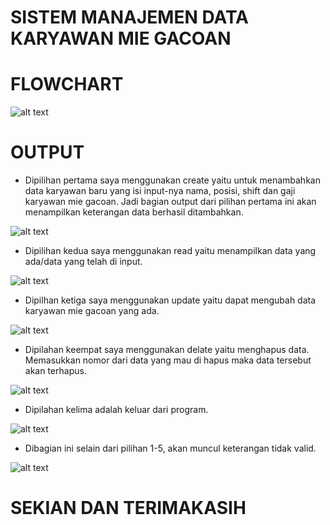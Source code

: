 # SISTEM MANAJEMEN DATA KARYAWAN MIE GACOAN

# FLOWCHART

![alt text](https://github.com/auliasheva/Sistem-Manajemen-Daftar-Karyawan-Mie-Gacoan-/blob/main/Flowchart%20minpro1%20(1).jpg?raw=true)

# OUTPUT
* Dipilihan pertama saya menggunakan create yaitu untuk menambahkan data karyawan baru yang isi input-nya nama, posisi, shift dan gaji karyawan mie gacoan. Jadi bagian output dari pilihan pertama ini akan menampilkan keterangan data berhasil ditambahkan.

![alt text](https://github.com/auliasheva/Sistem-Manajemen-Daftar-Karyawan-Mie-Gacoan-/blob/main/pilihan%201.png?raw=true)

* Dipilihan kedua saya menggunakan read yaitu menampilkan data yang ada/data yang telah di input.

![alt text](https://github.com/auliasheva/Sistem-Manajemen-Daftar-Karyawan-Mie-Gacoan-/blob/main/pilihan%202.png?raw=true)

* Dipilhan ketiga saya menggunakan update yaitu dapat mengubah data karyawan mie gacoan yang ada.

![alt text](https://github.com/auliasheva/Sistem-Manajemen-Daftar-Karyawan-Mie-Gacoan-/blob/main/pilihan%203.png?raw=true)

* Dipilahan keempat saya menggunakan delate yaitu menghapus data. Memasukkan nomor dari data yang mau di hapus maka data tersebut akan terhapus.

![alt text](https://github.com/auliasheva/Sistem-Manajemen-Daftar-Karyawan-Mie-Gacoan-/blob/main/pilihan%204.png?raw=true)

* Dipilahan kelima adalah keluar dari program.

![alt text](https://github.com/auliasheva/Sistem-Manajemen-Daftar-Karyawan-Mie-Gacoan-/blob/main/pilihan%205.png?raw=true)

* Dibagian ini selain dari pilihan 1-5, akan muncul keterangan tidak valid.

![alt text](https://github.com/auliasheva/Sistem-Manajemen-Daftar-Karyawan-Mie-Gacoan-/blob/main/selain%20dari%20pilihan%201-5.png?raw=true)

# SEKIAN DAN TERIMAKASIH
